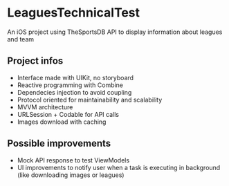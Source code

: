 # LeaguesTechnicalTest
An iOS project using TheSportsDB API to display information about leagues and team

## Project infos
- Interface made with UIKit, no storyboard
- Reactive programming with Combine
- Dependecies injection to avoid coupling
- Protocol oriented for maintainability and scalability
- MVVM architecture
- URLSession + Codable for API calls
- Images download with caching

## Possible improvements
- Mock API response to test ViewModels
- UI improvements to notify user when a task is executing in background (like downloading images or leagues)
